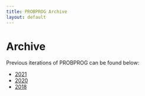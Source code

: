 ```yaml
---
title: PROBPROG Archive
layout: default
---
```


# Archive

Previous iterations of PROBPROG can be found below:

- [2021](/2021/)
- [2020](/2020/)
- [2018](/2018/)
